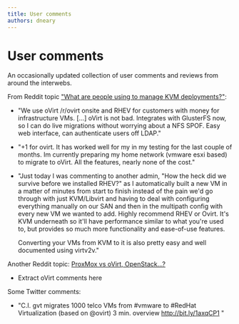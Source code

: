 ```yaml
---
title: User comments
authors: dneary
---
```


<!-- TODO: Content review -->

# User comments

An occasionally updated collection of user comments and reviews from around the interwebs.

From Reddit topic ["What are people using to manage KVM deployments?"](//www.reddit.com/r/sysadmin/comments/1vuzc5/what_are_people_using_to_manage_kvm_deployments/):

*   "We use oVirt /r/ovirt onsite and RHEV for customers with money for infrastructure VMs. [...] oVirt is not bad. Integrates with GlusterFS now, so I can do live migrations without worrying about a NFS SPOF. Easy web interface, can authenticate users off LDAP."
*   "+1 for ovirt. It has worked well for my in my testing for the last couple of months. Im currently preparing my home network (vmware esxi based) to migrate to oVirt. All the features, nearly none of the cost."
*   "Just today I was commenting to another admin, "How the heck did we survive before we installed RHEV?" as I automatically built a new VM in a matter of minutes from start to finish instead of the pain we'd go through with just KVM/Libvirt and having to deal with configuring everything manually on our SAN and then in the multipath config with every new VM we wanted to add.
    Highly recommend RHEV or Ovirt. It's KVM underneath so it'll have performance similar to what you're used to, but provides so much more functionality and ease-of-use features.

    Converting your VMs from KVM to it is also pretty easy and well documented using virtv2v."

Another Reddit topic: [ProxMox vs oVirt, OpenStack...?](http://www.reddit.com/r/sysadmin/comments/1ni72n/proxmox_ve_ovirt_openstack_are_any_esxihyperv/)

*   Extract oVirt comments here

Some Twitter comments:

*   "C.I. gvt migrates 1000 telco VMs from #vmware to #RedHat Virtualization (based on @ovirt) 3 min. overview <http://bit.ly/1axqCP1> "
